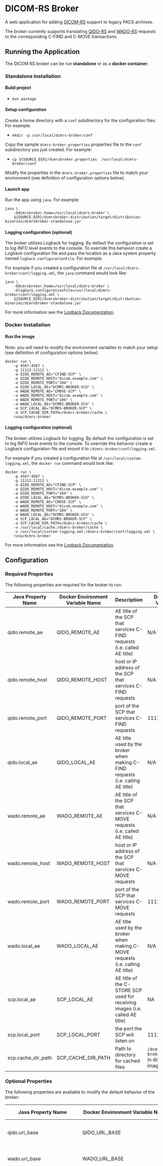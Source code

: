 # DICOM-RS Broker


A web application for adding [DICOM-RS](https://dicomweb.hcintegrations.ca/) support to legacy PACS archives.  

The broker currently supports translating [QIDO-RS](http://medical.nema.org/medical/dicom/current/output/chtml/part18/sect_6.7.html) and [WADO-RS](http://dicom.nema.org/medical/dicom/current/output/chtml/part18/sect_6.5.html) requests to the corresponding C-FIND and C-MOVE transactions.  

## Running the Application

The DICOM RS broker can be run **standalone** or as a **docker container**.  

### Standalone Installation

#### Build project


* ` mvn package `

#### Setup configuration

Create a home directory with a `conf` subdirectory for the configuration files. For example: 

* `mkdir -p /usr/local/dcmrs-broker/conf`

Copy the sample `dcmrs-broker.properties` properties file to the `conf` subdirectory you just created. For example:

* `cp ${SOURCE_DIR}/dcmrsbroker.properties  /usr/local/dcmrs-broker/conf`

Modify the properties in the `dcmrs-broker.properties` file to match your environment (see definition of configuration options below). 

#### Launch app

Run the app using `java`. For example: 

```
java \
	-Ddcmrsbroker.home=/usr/local/dcmrs-broker \
	${SOURCE_DIR}/dcmrsbroker-distribution/target/distribution-binaries/dcmrsbroker-standalone.jar
```


####  Logging configuration (optional)

The broker utilizes Logback for logging. By default the configuration is set to log INFO level events to the console.  To override this behavior create a Logback configuration file and pass the location as a Java system property named `logback.configurationFile`.  For example:

For example if you created a configuration file at `/usr/local/dcmrs-broker/conf/logging.xml`, the `java` command would look like:

```
java \
	-Ddcmrsbroker.home=/usr/local/dcmrs-broker \
	-Dlogback.configurationFile=/usr/local/dcmrs-broker/conf/logging.xml \
	${SOURCE_DIR}/dcmrsbroker-distribution/target/distribution-binaries/dcmrsbroker-standalone.jar
```

For more information see the [Logback Documentation](https://logback.qos.ch/manual/configuration.html#configFileProperty).

### Docker Installation

#### Run the image

Note: you will need to modify the environment variables to match your setup (see definition of configuration options below). 

```
docker run \
    -p 4567:4567 \
    -p 11112:11112 \
    -e QIDO_REMOTE_AE="CFIND-SCP" \
    -e QIDO_REMOTE_HOST="dicom.example.com" \
    -e QIDO_REMOTE_PORT="104" \
    -e QIDO_LOCAL_AE="DCMRS-BROKER-SCU" \
    -e WAD0_REMOTE_AE="CMOVE-SCP" \
    -e WADO_REMOTE_HOST="dicom.example.com" \
    -e WADO_REMOTE_PORT="104" \
    -e WADO_LOCAL_AE="DCMRS-BROKER-SCU" \
    -e SCP_LOCAL_AE="DCMRS-BROKER-SCP" \
    -e SCP_CACHE_DIR_PATH=/dcmrs-broker/cache \
    rsna/dcmrs-broker
```

####  Logging configuration (optional)
The broker utilizes Logback for logging. By default the configuration is set to log INFO level events to the console.  To override this behavior create a Logback configuration file and mount it to `/dcmrs-broker/conf/logging.xml`.  

For example if you created a configuration file at `/usr/local/custom-logging.xml`, the `docker run` command would look like:

```
docker run \
    -p 4567:4567 \
    -p 11112:11112 \
    -e QIDO_REMOTE_AE="CFIND-SCP" \
    -e QIDO_REMOTE_HOST="dicom.example.com" \
    -e QIDO_REMOTE_PORT="104" \
    -e QIDO_LOCAL_AE="DCMRS-BROKER-SCU" \
    -e WAD0_REMOTE_AE="CMOVE-SCP" \
    -e WADO_REMOTE_HOST="dicom.example.com" \
    -e WADO_REMOTE_PORT="104" \
    -e WADO_LOCAL_AE="DCMRS-BROKER-SCU" \
    -e SCP_LOCAL_AE="DCMRS-BROKER-SCP" \
    -e SCP_CACHE_DIR_PATH=/dcmrs-broker/cache \
    -v /usr/local/cache:/dcmrs-broker/cache \
    -v /usr/local/custom-logging.xml:/dcmrs-broker/conf/logging.xml \
    rsna/dcmrs-broker
```

For more information see the [Logback Documentation](https://logback.qos.ch/manual/configuration.html).

## Configuration 

### Required Properties
The following properties are required for the broker to run:

Java Property Name|Docker Environment Variable Name|Description|Default Value
-|-|-|-
qido.remote_ae|QIDO_REMOTE_AE|AE title of the SCP that services C-FIND requests (i.e. called AE title)|N/A
qido.remote_host|QIDO_REMOTE_HOST|host or IP address of the SCP that services C-FIND requests|N/A
qido.remote_port|QIDO_REMOTE_PORT|port of the SCP that services C-FIND requests|11112
qido.local_ae|QIDO_LOCAL_AE|AE title used by the broker when making C-FIND requests (i.e. calling AE title)|N/A
wado.remote_ae|WADO_REMOTE_AE|AE title of the SCP that services C-MOVE requests (i.e. called AE title)|N/A
wado.remote_host|WADO_REMOTE_HOST|host or IP address of the SCP that services C-MOVE requests|N/A
wado.remote_port|WADO_REMOTE_PORT|port of the SCP that services C-MOVE requests|11112
wado.local_ae|WADO_LOCAL_AE|AE title used by the broker when making C-MOVE requests (i.e. calling AE title)|N/A
scp.local_ae|SCP_LOCAL_AE|AE title of the C-STORE SCP used for receiving images (i.e. called AE title)|NA
scp.local_port|SCP_LOCAL_PORT|the port the SCP will listen on|11112
scp.cache_dir_path|SCP_CACHE_DIR_PATH|Path to directory for cached files|`/dcmrs-broker/cache` in docker image



### Optional Properties
The following properties are available to modify the default behavior of the broker:

Java Property Name|Docker Environment Variable Name|Description|Default Value
-|-|-|-
qido.url_base|QIDO_URL_BASE|The base URL for QIDO requests|`/qido-rs`
wado.url_base|WADO_URL_BASE|The base URL for WADO requests|`/wado-rs`
wado.http_retry_after|WADO_HTTP_RETRY_AFTER|The value (in secs) to include in the HTTP `Retry-After` header in a `503` response|600
wado.max_retry_attempts|WADO_MAX_RETRY_ATTEMPTS|The number of times the broker should retry failed C-MOVE requests|6
wado.retry_delay_in_secs|WADO_RETRY_DELAY_IN_SECS|The number of seconds the broker should wait between retrying failed C-MOVE requests|600
wado.retrieve_timeout_in_secs|WADO_RETRIEVE_TIMEOUT_IN_SECS|The number of seconds to wait after a C-MOVE request has completed for all images to arrive |120
wado.ignore_missing_objects|WADO_IGNORE_MISSING_OBJECTS|Flag indicating if the broker should require the numbers of images received match the number of images indicated in the C-MOVE response.  |false
scp.cache_max_age_in_min| SCP_CACHE_MAX_AGE_IN_MIN|The number of minutes the broker should store a study in its local cache|60




## Usage

### QIDO
* Find studies: `http://localhost:4567/qido-rs/studies{?query*,fuzzymatching,limit,offset}`
* Find series: `http://localhost:4567/qido-rs/series{?query*,fuzzymatching,limit,offset}`
* Find objects: `http://localhost:4567/qido-rs/instances{?query*,fuzzymatching,limit,offset}`

### WADO
* Retrieve studies: `http://localhost:4567/wado-rs/studies/{StudyInstanceUID}`
* Retrieve series: `http://localhost:4567/wado-rs/studies/{StudyInstanceUID}/series/{SeriesInstanceUID}`
* Retrieve object: `http://localhost:4567/wado-rs/studies/{StudyInstanceUID}/series/{SeriesInstanceUID}/instances/{SOPInstanceUID}`

Note: Currently only the retrieval of DICOM Part 10 objects is supported. The retrieval of bulk data and meta data are not supported. 
